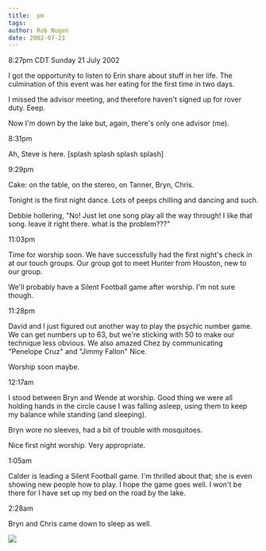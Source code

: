 ```yaml
---
title:  pm
tags: 
author: Rob Nugen
date: 2002-07-21
---
```


<p class=date>8:27pm CDT Sunday 21 July 2002</p>

<p>I got the opportunity to listen to Erin share about stuff in her
life.  The culmination of this event was her eating for the first time
in two days.</p>

<p>I missed the advisor meeting, and therefore haven't signed up for
rover duty.  Eeep.</p>

<p>Now I'm down by the lake but, again, there's only one advisor (me).</p>

<p class=date>8:31pm</p>

<p>Ah, Steve is here.  [splash splash splash splash]</p>

<p class=date>9:29pm</p>

<p>Cake: on the table, on the stereo, on Tanner, Bryn, Chris.</p>

<p>Tonight is the first night dance.  Lots of peeps chilling and
dancing and such.</p>

<p>Debbie hollering, "No!  Just let one song play all the way through!
I like that song.  leave it right there.  what is the problem???"</p>

<p class=date>11:03pm</p>

<p>Time for worship soon.  We have successfully had the first night's
check in at our touch groups.  Our group got to meet Hunter from
Houston, new to our group.</p>

<p>We'll probably have a Silent Football game after worship.  I'm not
sure though.</p>

<p class=date>11:28pm</p>

<p>David and I just figured out another way to play the psychic number
game.  We can get numbers up to 63, but we're sticking with 50 to make
our technique less obvious.  We also amazed Chez by communicating
"Penelope Cruz" and "Jimmy Fallon"  Nice.</p>

<p>Worship soon maybe.</p>

<p class=date>12:17am</p>

<p>I stood between Bryn and Wende at worship.  Good thing we were all
holding hands in the circle cause I was falling asleep, using them to
keep my balance while standing (and sleeping).</p>

<p>Bryn wore no sleeves, had a bit of trouble with mosquitoes.</p>

<p>Nice first night worship.  Very appropriate.</p>

<p class=date>1:05am</p>

<p>Calder is leading a Silent Football game.  I'm thrilled about that;
she is even showing new people how to play.  I hope the game goes
well.  I won't be there for I have set up my bed on the road by the
lake.</p>

<p class=date>2:28am</p>

<p>Bryn and Chris came down to sleep as well.</p>

<p><img src="/images/rob/wL-ROB.gif"/></p>
